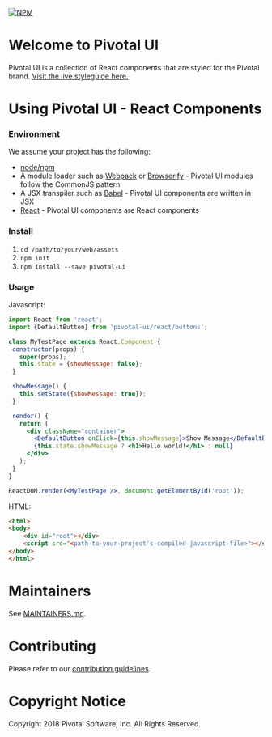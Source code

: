 [![NPM](https://nodei.co/npm/pivotal-ui.png?compact=true)](https://npmjs.org/package/pivotal-ui)

# Welcome to Pivotal UI

Pivotal UI is a collection of React components that are styled for the Pivotal brand. [Visit the live styleguide here.](http://styleguide.pivotal.io)

# Using Pivotal UI - React Components

### Environment

We assume your project has the following:

 - [node/npm](https://nodejs.org/en/)
 - A module loader such as [Webpack](http://webpack.github.io/) or [Browserify](http://browserify.org/) - Pivotal UI modules follow the CommonJS pattern
 - A JSX transpiler such as [Babel](https://babeljs.io/) - Pivotal UI components are written in JSX 
 - [React](https://facebook.github.io/react/) - Pivotal UI components are React components

### Install

1. `cd /path/to/your/web/assets`
1. `npm init`
1. `npm install --save pivotal-ui`

### Usage

Javascript:

```jsx harmony
import React from 'react';
import {DefaultButton} from 'pivotal-ui/react/buttons';

class MyTestPage extends React.Component {
 constructor(props) {
   super(props);
   this.state = {showMessage: false};
 }

 showMessage() {
   this.setState({showMessage: true});
 }

 render() {
   return (
     <div className="container">
       <DefaultButton onClick={this.showMessage}>Show Message</DefaultButton>
       {this.state.showMessage ? <h1>Hello world!</h1> : null}
     </div>
   );
 }
}

ReactDOM.render(<MyTestPage />, document.getElementById('root'));
```

HTML:

```html
<html>
<body>
    <div id="root"></div>
    <script src="<path-to-your-project's-compiled-javascript-file>"></script>
</body>
</html>
```

# Maintainers

See [MAINTAINERS.md](MAINTAINERS.md).

# Contributing

Please refer to our [contribution guidelines](https://styleguide.pivotal.io/contribute/index).

# Copyright Notice

Copyright 2018 Pivotal Software, Inc. All Rights Reserved.   
